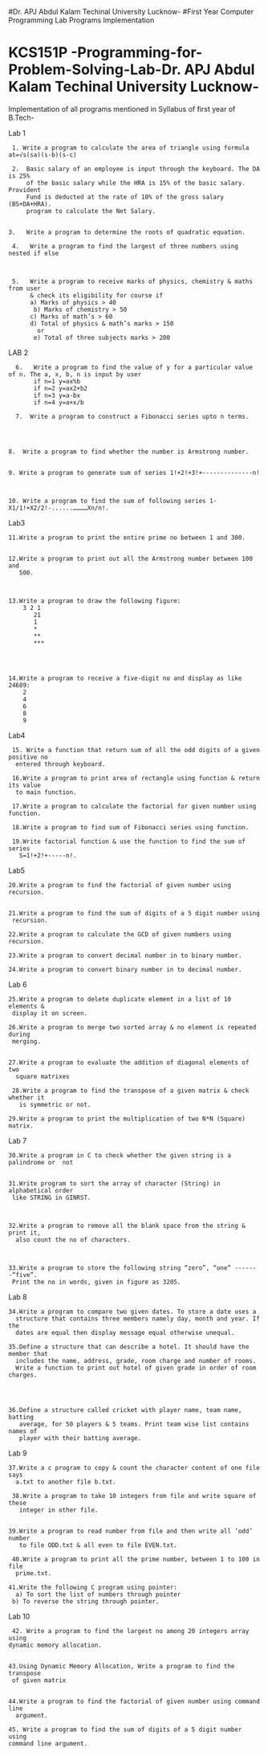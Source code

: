 #Dr. APJ Abdul Kalam Techinal University Lucknow-
#First Year Computer Programming Lab Programs Implementation
# KCS151P -Programming-for-Problem-Solving-Lab-Dr. APJ Abdul Kalam Techinal University Lucknow-
Implementation of all programs mentioned in Syllabus of first year of B.Tech-
  
  Lab 1

     1. Write a program to calculate the area of triangle using formula at=√s(sa)(s-b)(s-c) 

     2.  Basic salary of an employee is input through the keyboard. The DA is 25%
         of the basic salary while the HRA is 15% of the basic salary. Provident
         Fund is deducted at the rate of 10% of the gross salary (BS+DA+HRA).
         program to calculate the Net Salary. 


    3.   Write a program to determine the roots of quadratic equation.

     4.   Write a program to find the largest of three numbers using nested if else



     5.   Write a program to receive marks of physics, chemistry & maths from user
          & check its eligibility for course if
          a) Marks of physics > 40
           b) Marks of chemistry > 50
          c) Marks of math’s > 60
          d) Total of physics & math’s marks > 150
            or
           e) Total of three subjects marks > 200 


LAB 2 

      6.   Write a program to find the value of y for a particular value of n. The a, x, b, n is input by user
           if n=1 y=ax%b
           if n=2 y=ax2+b2
           if n=3 y=a-bx
           if n=4 y=a+x/b 

      7.  Write a program to construct a Fibonacci series upto n terms. 




    8.  Write a program to find whether the number is Armstrong number. 


    9. Write a program to generate sum of series 1!+2!+3!+--------------n! 



    10. Write a program to find the sum of following series 1-X1/1!+X2/2!-......…………Xn/n!. 
     
     
     
Lab3  

    11.Write a program to print the entire prime no between 1 and 300. 


    12.Write a program to print out all the Armstrong number between 100 and
       500. 



    13.Write a program to draw the following figure:
        3 2 1
           21
           1
           *
           **
           *** 




    14.Write a program to receive a five-digit no and display as like 24689:
        2
        4
        6
        8
        9 

Lab4 
     
     15. Write a function that return sum of all the odd digits of a given positive no
      entered through keyboard. 

     16.Write a program to print area of rectangle using function & return its value
      to main function. 

     17.Write a program to calculate the factorial for given number using function. 

     18.Write a program to find sum of Fibonacci series using function. 

     19.Write factorial function & use the function to find the sum of series
       S=1!+2!+-----n!. 


Lab5 

    20.Write a program to find the factorial of given number using recursion. 


    21.Write a program to find the sum of digits of a 5 digit number using
     recursion. 

    22.Write a program to calculate the GCD of given numbers using recursion. 

    23.Write a program to convert decimal number in to binary number.

    24.Write a program to convert binary number in to decimal number.  
   

Lab 6

    25.Write a program to delete duplicate element in a list of 10 elements &
     display it on screen. 

    26.Write a program to merge two sorted array & no element is repeated during
     merging. 


    27.Write a program to evaluate the addition of diagonal elements of two
      square matrixes

     28.Write a program to find the transpose of a given matrix & check whether it
       is symmetric or not. 

    29.Write a program to print the multiplication of two N*N (Square) matrix. 

Lab 7

    30.Write a program in C to check whether the given string is a palindrome or  not


    31.Write program to sort the array of character (String) in alphabetical order
     like STRING in GINRST.



    32.Write a program to remove all the blank space from the string & print it,
      also count the no of characters. 



    33.Write a program to store the following string “zero”, “one” -------“five”.
     Print the no in words, given in figure as 3205. 

Lab 8

    34.Write a program to compare two given dates. To store a date uses a
      structure that contains three members namely day, month and year. If the
      dates are equal then display message equal otherwise unequal. 

    35.Define a structure that can describe a hotel. It should have the member that
      includes the name, address, grade, room charge and number of rooms.
      Write a function to print out hotel of given grade in order of room charges. 




    36.Define a structure called cricket with player name, team name, batting
       average, for 50 players & 5 teams. Print team wise list contains names of
       player with their batting average. 


Lab 9

    37.Write a c program to copy & count the character content of one file says
      a.txt to another file b.txt. 

     38.Write a program to take 10 integers from file and write square of these
       integer in other file. 


    39.Write a program to read number from file and then write all ‘odd’ number
       to file ODD.txt & all even to file EVEN.txt. 

     40.Write a program to print all the prime number, between 1 to 100 in file
      prime.txt. 

    41.Write the following C program using pointer:
      a) To sort the list of numbers through pointer
     b) To reverse the string through pointer. 

   Lab 10

     42. Write a program to find the largest no among 20 integers array using
    dynamic memory allocation.


    43.Using Dynamic Memory Allocation, Write a program to find the transpose
     of given matrix


    44.Write a program to find the factorial of given number using command line
      argument.

    45. Write a program to find the sum of digits of a 5 digit number using
    command line argument.


